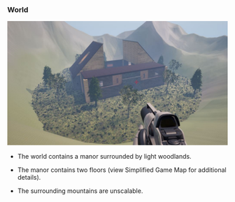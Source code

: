 ### World

![](https://github.com/krusesw/SeniorDesign/blob/master/13%20-%20User%20Documentation%20Game%20Manual/Manual%20Pages/world.JPG)

* The world contains a manor surrounded by light woodlands. 

* The manor contains two floors (view Simplified Game Map for additional details). 

* The surrounding mountains are unscalable. 
